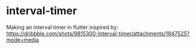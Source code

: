 # interval-timer

Making an interval timer in flutter inspired by:
https://dribbble.com/shots/9815300-Interval-timer/attachments/1847525?mode=media

